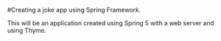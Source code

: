 #Creating a joke app using Spring Framework.

This will be an application created using Spring 5 with a web server and using Thyme.